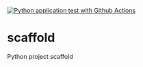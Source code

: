 [![Python application test with Github Actions](https://github.com/AkramKadoura/scaffold/actions/workflows/main.yml/badge.svg)](https://github.com/AkramKadoura/scaffold/actions/workflows/main.yml)

# scaffold
Python project scaffold
